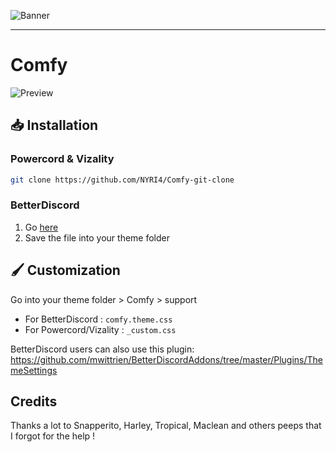 ![Banner](https://nyri4.github.io/Comfy/assets/banner.png)

---

# Comfy
![Preview](https://nyri4.github.io/Comfy/assets/theme-preview.png)

## 📥 Installation

### Powercord & Vizality

```sh
git clone https://github.com/NYRI4/Comfy-git-clone
```

### BetterDiscord

1. Go [here](https://betterdiscord.net/ghdl?id=3550)
2. Save the file into your theme folder

## 🖌️ Customization
Go into your theme folder > Comfy > support
- For BetterDiscord : `comfy.theme.css`
- For Powercord/Vizality : `_custom.css`

BetterDiscord users can also use this plugin: https://github.com/mwittrien/BetterDiscordAddons/tree/master/Plugins/ThemeSettings 

## Credits

Thanks a lot to Snapperito, Harley, Tropical, Maclean and others peeps that I forgot for the help !
